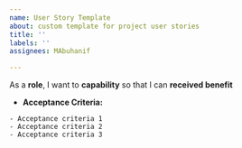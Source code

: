 ```yaml
---
name: User Story Template
about: custom template for project user stories
title: ''
labels: ''
assignees: MAbuhanif

---
```


As a **role**, I want to **capability** so that I can **received benefit**

   - **Acceptance Criteria:**

    - Acceptance criteria 1
    - Acceptance criteria 2
    - Acceptance criteria 3
